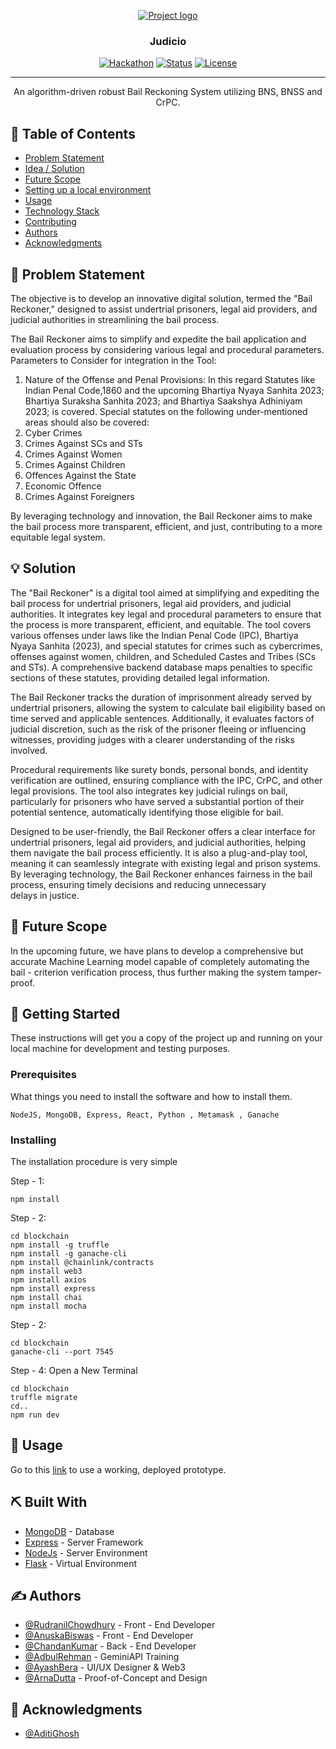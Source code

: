 <p align="center">
  <a href="" rel="noopener">
 <img src="https://i.imgur.com/AZ2iWek.png" alt="Project logo"></a>
</p>
<h3 align="center">Judicio</h3>

<div align="center">

[![Hackathon](https://img.shields.io/badge/hackathon-name-orange.svg)](http://hackathon.url.com)
[![Status](https://img.shields.io/badge/status-active-success.svg)]()
[![License](https://img.shields.io/badge/license-MIT-blue.svg)](LICENSE.md)

</div>

---

<p align="center"> An algorithm-driven robust Bail Reckoning System utilizing BNS, BNSS and CrPC.
    <br> 
</p>

## 📝 Table of Contents

- [Problem Statement](#problem_statement)
- [Idea / Solution](#idea)
- [Future Scope](#future_scope)
- [Setting up a local environment](#getting_started)
- [Usage](#usage)
- [Technology Stack](#tech_stack)
- [Contributing](../CONTRIBUTING.md)
- [Authors](#authors)
- [Acknowledgments](#acknowledgments)

## 🧐 Problem Statement <a name = "problem_statement"></a>

The objective is to develop an innovative digital solution, termed the "Bail Reckoner," designed to assist undertrial prisoners, legal aid providers, and judicial authorities in streamlining the bail process. 

The Bail Reckoner aims to simplify and expedite the bail application and evaluation process by considering various legal and procedural parameters. 
Parameters to Consider for integration in the Tool: 
1. Nature of the Offense and Penal Provisions: In this regard Statutes like Indian Penal Code,1860 and the upcoming Bhartiya Nyaya Sanhita 2023; Bhartiya Suraksha Sanhita 2023; and Bhartiya Saakshya Adhiniyam 2023; is covered. Special statutes on the following under-mentioned areas should also be covered: 
1. Cyber Crimes 
2. Crimes Against SCs and STs 
3. Crimes Against Women 
4. Crimes Against Children 
5. Offences Against the State 
6. Economic Offence 
7. Crimes Against Foreigners 

By leveraging technology and innovation, the Bail Reckoner aims to make the bail process more transparent, efficient, and just, contributing to a more equitable legal system.

## 💡 Solution <a name = "idea"></a>

The "Bail Reckoner" is a digital tool aimed at simplifying and expediting the bail process for undertrial prisoners, legal aid providers, and judicial authorities. It integrates key legal and procedural parameters to ensure that the process is more transparent, efficient, and equitable. The tool covers various offenses under laws like the Indian Penal Code (IPC), Bhartiya Nyaya Sanhita (2023), and special statutes for crimes such as cybercrimes, offenses against women, children, and Scheduled Castes and Tribes (SCs and STs). A comprehensive backend database maps penalties to specific sections of these statutes, providing detailed legal information.

The Bail Reckoner tracks the duration of imprisonment already served by undertrial prisoners, allowing the system to calculate bail eligibility based on time served and applicable sentences. Additionally, it evaluates factors of judicial discretion, such as the risk of the prisoner fleeing or influencing witnesses, providing judges with a clearer understanding of the risks involved.

Procedural requirements like surety bonds, personal bonds, and identity verification are outlined, ensuring compliance with the IPC, CrPC, and other legal provisions. The tool also integrates key judicial rulings on bail, particularly for prisoners who have served a substantial portion of their potential sentence, automatically identifying those eligible for bail.

Designed to be user-friendly, the Bail Reckoner offers a clear interface for undertrial prisoners, legal aid providers, and judicial authorities, helping them navigate the bail process efficiently. It is also a plug-and-play tool, meaning it can seamlessly integrate with existing legal and prison systems. By leveraging technology, the Bail Reckoner enhances fairness in the bail process, ensuring timely decisions and reducing unnecessary delays in justice.


## 🚀 Future Scope <a name = "future_scope"></a>

In the upcoming future, we have plans to develop a comprehensive but accurate Machine Learning model capable of completely automating the bail - criterion verification process, thus further making the system tamper-proof.

## 🏁 Getting Started <a name = "getting_started"></a>

These instructions will get you a copy of the project up and running on your local machine for development
and testing purposes. 

### Prerequisites

What things you need to install the software and how to install them.

```
NodeJS, MongoDB, Express, React, Python , Metamask , Ganache 
```

### Installing

The installation procedure is very simple

Step - 1:

```
npm install
```
Step - 2:

```
cd blockchain
npm install -g truffle
npm install -g ganache-cli
npm install @chainlink/contracts
npm install web3
npm install axios
npm install express
npm install chai
npm install mocha
```

Step - 2:

```
cd blockchain
ganache-cli --port 7545
```

Step - 4:
Open a New Terminal
```
cd blockchain
truffle migrate 
cd..
npm run dev
```

## 🎈 Usage <a name="usage"></a>

Go to this [link](https://judicio.vercel.app/) to use a working, deployed prototype.

## ⛏️ Built With <a name = "tech_stack"></a>

- [MongoDB](https://www.mongodb.com/) - Database
- [Express](https://expressjs.com/) - Server Framework
- [NodeJs](https://nodejs.org/en/) - Server Environment
- [Flask](https://flask.palletsprojects.com/en/3.0.x/) - Virtual Environment

## ✍️ Authors <a name = "authors"></a>

- [@RudranilChowdhury](https://github.com/Zephyrus2822) - Front - End Developer
- [@AnuskaBiswas](https://github.com/anuska2027biswas) - Front - End Developer
- [@ChandanKumar](https://github.com/Chandan-Kr-dev) - Back - End Developer
- [@AdbulRehman](https://github.com/Abdul-Rahman-58) - GeminiAPI Training
- [@AyashBera](https://github.com/Ayash-Bera) - UI/UX Designer & Web3 
- [@ArnaDutta](https://github.com/arnadutta) - Proof-of-Concept and Design

## 🎉 Acknowledgments <a name = "acknowledgments"></a>

- [@AditiGhosh](https://github.com/GhoshAditi)
